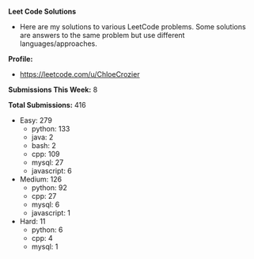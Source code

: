 **Leet Code Solutions**

- Here are my solutions to various LeetCode problems. Some solutions are answers to the same problem but use different languages/approaches.

**Profile:**

- https://leetcode.com/u/ChloeCrozier

**Submissions This Week:** 8

**Total Submissions:** 416
- Easy: 279
  - python: 133
  - java: 2
  - bash: 2
  - cpp: 109
  - mysql: 27
  - javascript: 6
- Medium: 126
  - python: 92
  - cpp: 27
  - mysql: 6
  - javascript: 1
- Hard: 11
  - python: 6
  - cpp: 4
  - mysql: 1